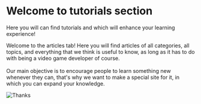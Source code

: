 # Welcome to tutorials section

Here you will can find tutorials and which will enhance your learning experience!

Welcome to the articles tab! Here you will find articles of all categories, all topics, and everything that we think is useful to know, as long as it has to do with being a video game developer of course.<br><br>
Our main objective is to encourage people to learn something new whenever they can, that's why we want to make a special site for it, in which you can expand your knowledge.

![Thanks](https://github.com/Rodevs-Helpers/Helpers-Documents/blob/editing/images/thanks.jpg?raw=true)